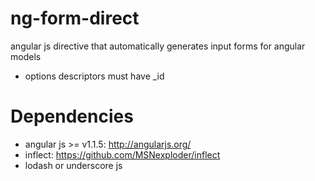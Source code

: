 ng-form-direct
============================

angular js directive that automatically generates input forms for angular models
* options descriptors must have _id

Dependencies
============
* angular js >= v1.1.5: http://angularjs.org/
* inflect: https://github.com/MSNexploder/inflect
* lodash or underscore js